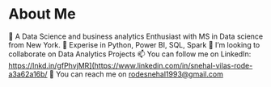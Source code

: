 # About Me
👀 A Data Science and business analytics Enthusiast with MS in Data science from New York.
🌱 Experise in Python, Power BI, SQL, Spark
💞️ I’m looking to collaborate on Data Analytics Projects
📫 You can follow me on LinkedIn: https://lnkd.in/gfPhvjMR](https://www.linkedin.com/in/snehal-vilas-rode-a3a62a16b/
💬 You can reach me on rodesnehal1993@gmail.com
